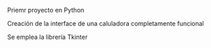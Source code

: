 Priemr proyecto en Python

Creación de la interface de una caluladora completamente funcional

Se emplea la librería Tkinter

